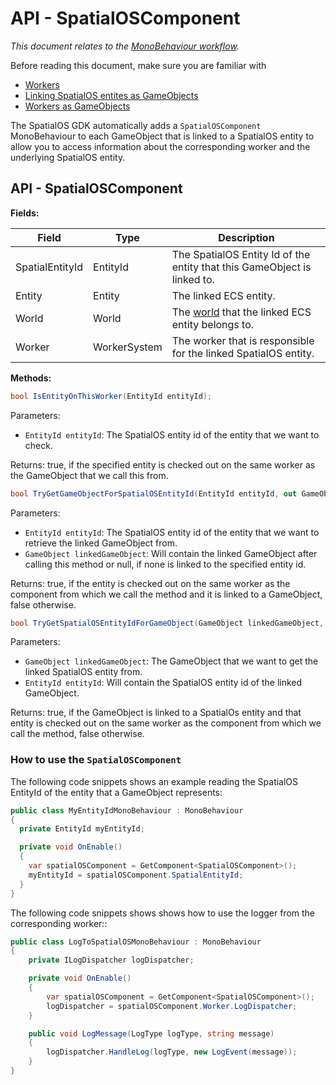 [//]: # (Doc of docs reference 10)
[//]: # (TODO: technical writer review)

#  API - SpatialOSComponent
_This document relates to the [MonoBehaviour workflow]({{urlRoot}}/content/intro-workflows-spatialos-entities)._

Before reading this document, make sure you are familiar with

  * [Workers]({{urlRoot}}/content/workers/workers-in-the-gdk)
  * [Linking SpatialOS entites as GameObjects]({{urlRoot}}/content/gameobject/linking-spatialos-entities)
  * [Workers as GameObjects]({{urlRoot}}/content/gameobject/linking-workers-gameobjects)

The SpatialOS GDK automatically adds a `SpatialOSComponent` MonoBehaviour to each GameObject that is linked to a SpatialOS entity to allow you to access information about the corresponding worker and the underlying SpatialOS entity.

## API - SpatialOSComponent

**Fields:**

| Field         	| Type 	| Description                        	|
|-------------------|----------|----------------------------------------|
| SpatialEntityId | EntityId | The SpatialOS Entity Id of the entity that this GameObject is linked to. |
| Entity | Entity | The linked ECS entity. |
| World | World | The [world]({{urlRoot}}/content/glossary#unity-ecs-world) that the linked ECS entity belongs to. |
| Worker | WorkerSystem | The worker that is responsible for the linked SpatialOS entity. |

**Methods:**
```csharp
bool IsEntityOnThisWorker(EntityId entityId);
```
Parameters:

  * `EntityId entityId`: The SpatialOS entity id of the entity that we want to check.

Returns: true, if the specified entity is checked out on the same worker as the GameObject that we call this from.

```csharp
bool TryGetGameObjectForSpatialOSEntityId(EntityId entityId, out GameObject linkedGameObject);
```
Parameters:

  * `EntityId entityId`: The SpatialOS entity id of the entity that we want to retrieve the linked GameObject from.
  * `GameObject linkedGameObject`: Will contain the linked GameObject after calling this method or null, if none is linked to the specified entity id.

Returns: true, if the entity is checked out on the same worker as the component from which we call the method and it is linked to a GameObject, false otherwise.

```csharp
bool TryGetSpatialOSEntityIdForGameObject(GameObject linkedGameObject, out EntityId entityId);
```
Parameters:

  * `GameObject linkedGameObject`: The GameObject that we want to get the linked SpatialOS entity from.
  * `EntityId entityId`: Will contain the SpatialOS entity id of the linked GameObject.
  
Returns: true, if the GameObject is linked to a SpatialOs entity and that entity is checked out on the same worker as the component from which we call the method, false otherwise.

### How to use the `SpatialOSComponent`
The following code snippets shows an example reading the SpatialOS EntityId of the entity that a GameObject represents:

```csharp
public class MyEntityIdMonoBehaviour : MonoBehaviour
{
  private EntityId myEntityId;

  private void OnEnable()
  {
    var spatialOSComponent = GetComponent<SpatialOSComponent>();
    myEntityId = spatialOSComponent.SpatialEntityId;
  }
}
```

The following code snippets shows shows how to use the logger from the corresponding worker::

```csharp
public class LogToSpatialOSMonoBehaviour : MonoBehaviour
{
    private ILogDispatcher logDispatcher;

    private void OnEnable()
    {
        var spatialOSComponent = GetComponent<SpatialOSComponent>();
        logDispatcher = spatialOSComponent.Worker.LogDispatcher;
    }

    public void LogMessage(LogType logType, string message)
    {
        logDispatcher.HandleLog(logType, new LogEvent(message));
    }
}
```
